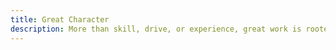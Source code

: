 ```yaml
---
title: Great Character
description: More than skill, drive, or experience, great work is rooted in character; hiring the right people and investing in personal development is essential to our growth.
---
```


